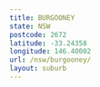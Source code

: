 ```yaml
---
title: BURGOONEY
state: NSW
postcode: 2672
latitude: -33.24358
longitude: 146.40002
url: /nsw/burgooney/
layout: suburb
---
```

